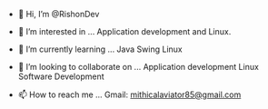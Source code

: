 - 👋 Hi, I’m @RishonDev
- 👀 I’m interested in ...
  Application development and Linux.
- 🌱 I’m currently learning ...
  Java Swing
  Linux
  
- 💞️ I’m looking to collaborate on ...
  Application development
  Linux Software Development
  
- 📫 How to reach me ...
  Gmail: mithicalaviator85@gmail.com

<!---
RishonDev/RishonDev is a ✨ special ✨ repository because its `README.md` (this file) appears on your GitHub profile.
You can click the Preview link to take a look at your changes.
--->
